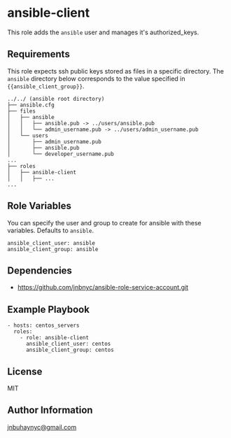ansible-client
=========

This role adds the `ansible` user and manages it's authorized_keys.

Requirements
------------

This role expects ssh public keys stored as files in a specific directory.
The `ansible` directory below corresponds to the value specified in `{{ansible_client_group}}`.

    ../../ (ansible root directory)
    ├── ansible.cfg
    ├── files
    │   ├── ansible
    │   │   ├── ansible.pub -> ../users/ansible.pub
    │   │   └── admin_username.pub -> ../users/admin_username.pub
    │   └── users
    │       ├── admin_username.pub
    │       ├── ansible.pub
    │       └── developer_username.pub
    ...
    ├── roles
    │   ├── ansible-client
    │   │   ├── ...
    ...

Role Variables
--------------

You can specify the user and group to create for ansible with these variables.
Defaults to `ansible`.

    ansible_client_user: ansible
    ansible_client_group: ansible

Dependencies
------------
  - https://github.com/jnbnyc/ansible-role-service-account.git

Example Playbook
----------------

    - hosts: centos_servers
      roles:
        - role: ansible-client
          ansible_client_user: centos
          ansible_client_group: centos

License
-------

MIT

Author Information
------------------

jnbuhaynyc@gmail.com
